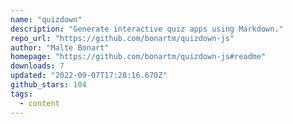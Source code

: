 ```yaml
---
name: "quizdown"
description: "Generate interactive quiz apps using Markdown."
repo_url: "https://github.com/bonartm/quizdown-js"
author: "Malte Bonart"
homepage: "https://github.com/bonartm/quizdown-js#readme"
downloads: 7
updated: "2022-09-07T17:28:16.670Z"
github_stars: 104
tags: 
  - content
---
```

